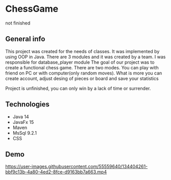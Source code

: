 # ChessGame
not finished

## General info

This project was created for the needs of classes. It was implemented by using OOP in Java.
There are 3 modules and it was created by a team. I was responsible for database_player module
The goal of our project was to create a functional chess game. 
There are two modes. You can play with friend on PC or with computer(only random moves).
What is more you can create account, adjust desing of pieces or board and save your statistics

Project is unfinished, you can only win by a lack of time or surrender.

## Technologies

* Java 14
* JavaFx 15
* Maven
* MsSql 9.2.1
* CSS

## Demo

https://user-images.githubusercontent.com/55559640/134404261-bbf9c13b-4a80-4ed2-8fce-d9163bb7a663.mp4


